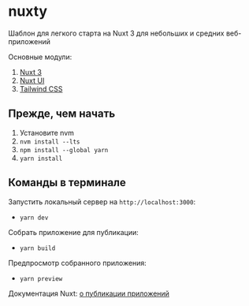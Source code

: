 # nuxty

Шаблон для легкого старта на Nuxt 3 для небольших и средних веб-приложений

Основные модули:

1. [Nuxt 3](https://nuxt.com/)
2. [Nuxt UI](https://ui.nuxt.com/)
3. [Tailwind CSS](https://tailwindcss.com/)

## Прежде, чем начать

1. Установите nvm
2. `nvm install --lts`
3. `npm install --global yarn`
4. `yarn install`

## Команды в терминале

Запустить локальный сервер на `http://localhost:3000`:

-   `yarn dev`

Собрать приложение для публикации:

-   `yarn build`

Предпросмотр собранного приложения:

-   `yarn preview`

Документация Nuxt: [о публикации приложений](https://nuxt.com/docs/getting-started/deployment)
